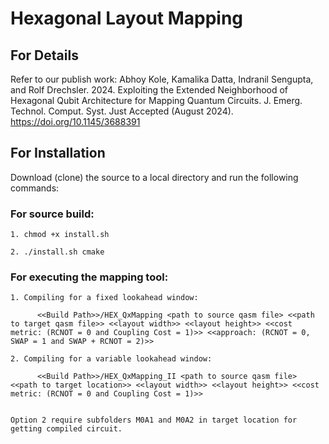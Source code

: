 # Hexagonal Layout Mapping

## For Details

Refer to our publish work:
    Abhoy Kole, Kamalika Datta, Indranil Sengupta, and Rolf Drechsler. 2024. Exploiting the Extended Neighborhood of Hexagonal Qubit Architecture for Mapping Quantum Circuits. J. Emerg. Technol. Comput. Syst. Just Accepted (August 2024). https://doi.org/10.1145/3688391


## For Installation

Download (clone) the source to a local directory and run the following commands:

### For source build:

    1. chmod +x install.sh

    2. ./install.sh cmake


### For executing the mapping tool:

    1. Compiling for a fixed lookahead window:

          <<Build Path>>/HEX_QxMapping <path to source qasm file> <<path to target qasm file>> <<layout width>> <<layout height>> <<cost metric: (RCNOT = 0 and Coupling Cost = 1)>> <<approach: (RCNOT = 0, SWAP = 1 and SWAP + RCNOT = 2)>>

    2. Compiling for a variable lookahead window: 

          <<Build Path>>/HEX_QxMapping_II <path to source qasm file> <<path to target location>> <<layout width>> <<layout height>> <<cost metric: (RCNOT = 0 and Coupling Cost = 1)>>

   
    Option 2 require subfolders M0A1 and M0A2 in target location for getting compiled circuit.    